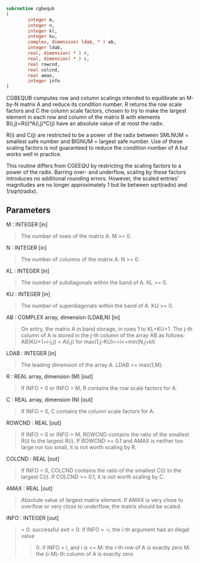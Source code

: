 ```fortran
subroutine cgbequb
(
        integer m,
        integer n,
        integer kl,
        integer ku,
        complex, dimension( ldab, * ) ab,
        integer ldab,
        real, dimension( * ) r,
        real, dimension( * ) c,
        real rowcnd,
        real colcnd,
        real amax,
        integer info
)
```

CGBEQUB computes row and column scalings intended to equilibrate an
M-by-N matrix A and reduce its condition number.  R returns the row
scale factors and C the column scale factors, chosen to try to make
the largest element in each row and column of the matrix B with
elements B(i,j)=R(i)*A(i,j)*C(j) have an absolute value of at most
the radix.

R(i) and C(j) are restricted to be a power of the radix between
SMLNUM = smallest safe number and BIGNUM = largest safe number.  Use
of these scaling factors is not guaranteed to reduce the condition
number of A but works well in practice.

This routine differs from CGEEQU by restricting the scaling factors
to a power of the radix.  Barring over- and underflow, scaling by
these factors introduces no additional rounding errors.  However, the
scaled entries' magnitudes are no longer approximately 1 but lie
between sqrt(radix) and 1/sqrt(radix).

## Parameters
M : INTEGER [in]
> The number of rows of the matrix A.  M >= 0.

N : INTEGER [in]
> The number of columns of the matrix A.  N >= 0.

KL : INTEGER [in]
> The number of subdiagonals within the band of A.  KL >= 0.

KU : INTEGER [in]
> The number of superdiagonals within the band of A.  KU >= 0.

AB : COMPLEX array, dimension (LDAB,N) [in]
> On entry, the matrix A in band storage, in rows 1 to KL+KU+1.
> The j-th column of A is stored in the j-th column of the
> array AB as follows:
> AB(KU+1+i-j,j) = A(i,j) for max(1,j-KU)<=i<=min(N,j+kl)

LDAB : INTEGER [in]
> The leading dimension of the array A.  LDAB >= max(1,M).

R : REAL array, dimension (M) [out]
> If INFO = 0 or INFO > M, R contains the row scale factors
> for A.

C : REAL array, dimension (N) [out]
> If INFO = 0,  C contains the column scale factors for A.

ROWCND : REAL [out]
> If INFO = 0 or INFO > M, ROWCND contains the ratio of the
> smallest R(i) to the largest R(i).  If ROWCND >= 0.1 and
> AMAX is neither too large nor too small, it is not worth
> scaling by R.

COLCND : REAL [out]
> If INFO = 0, COLCND contains the ratio of the smallest
> C(i) to the largest C(i).  If COLCND >= 0.1, it is not
> worth scaling by C.

AMAX : REAL [out]
> Absolute value of largest matrix element.  If AMAX is very
> close to overflow or very close to underflow, the matrix
> should be scaled.

INFO : INTEGER [out]
> = 0:  successful exit
> < 0:  if INFO = -i, the i-th argument had an illegal value
> > 0:  if INFO = i,  and i is
> <= M:  the i-th row of A is exactly zero
> >  M:  the (i-M)-th column of A is exactly zero
